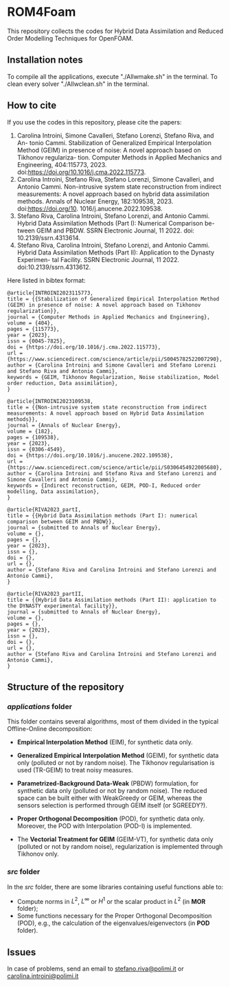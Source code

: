 # ROM4Foam

This repository collects the codes for Hybrid Data Assimilation and Reduced Order Modelling Techniques for OpenFOAM.

## Installation notes

To compile all the applications, execute "./Allwmake.sh" in the terminal.
To clean every solver "./Allwclean.sh" in the terminal.

## How to cite
If you use the codes in this repository, please cite the papers:

1. Carolina Introini, Simone Cavalleri, Stefano Lorenzi, Stefano Riva, and An- tonio Cammi. Stabilization of Generalized Empirical Interpolation Method (GEIM) in presence of noise: A novel approach based on Tikhonov regulariza-
tion. Computer Methods in Applied Mechanics and Engineering, 404:115773, 2023. doi:https://doi.org/10.1016/j.cma.2022.115773.
2. Carolina Introini, Stefano Riva, Stefano Lorenzi, Simone Cavalleri, and Antonio Cammi. Non-intrusive system state reconstruction from indirect measurements: A novel approach based on hybrid data assimilation methods. Annals of Nuclear Energy, 182:109538, 2023. doi:https://doi.org/10. 1016/j.anucene.2022.109538.
3. Stefano Riva, Carolina Introini, Stefano Lorenzi, and Antonio Cammi. Hybrid Data Assimilation Methods (Part I): Numerical Comparison be- tween GEIM and PBDW. SSRN Electronic Journal, 11 2022. doi: 10.2139/ssrn.4313614.
4. Stefano Riva, Carolina Introini, Stefano Lorenzi, and Antonio Cammi. Hybrid Data Assimilation Methods (Part II): Application to the Dynasty Experimen- tal Facility. SSRN Electronic Journal, 11 2022. doi:10.2139/ssrn.4313612.

Here listed in bibtex format:

```{=latex}
@article{INTROINI2023115773,
title = {{Stabilization of Generalized Empirical Interpolation Method (GEIM) in presence of noise: A novel approach based on Tikhonov regularization}},
journal = {Computer Methods in Applied Mechanics and Engineering},
volume = {404},
pages = {115773},
year = {2023},
issn = {0045-7825},
doi = {https://doi.org/10.1016/j.cma.2022.115773},
url = {https://www.sciencedirect.com/science/article/pii/S0045782522007290},
author = {Carolina Introini and Simone Cavalleri and Stefano Lorenzi and Stefano Riva and Antonio Cammi},
keywords = {GEIM, Tikhonov Regularization, Noise stabilization, Model order reduction, Data assimilation},
}

@article{INTROINI2023109538,
title = {{Non-intrusive system state reconstruction from indirect measurements: A novel approach based on Hybrid Data Assimilation methods}},
journal = {Annals of Nuclear Energy},
volume = {182},
pages = {109538},
year = {2023},
issn = {0306-4549},
doi = {https://doi.org/10.1016/j.anucene.2022.109538},
url = {https://www.sciencedirect.com/science/article/pii/S0306454922005680},
author = {Carolina Introini and Stefano Riva and Stefano Lorenzi and Simone Cavalleri and Antonio Cammi},
keywords = {Indirect reconstruction, GEIM, POD-I, Reduced order modelling, Data assimilation},
}

@article{RIVA2023_partI,
title = {{Hybrid Data Assimilation methods (Part I): numerical comparison between GEIM and PBDW}},
journal = {submitted to Annals of Nuclear Energy},
volume = {},
pages = {},
year = {2023},
issn = {},
doi = {},
url = {},
author = {Stefano Riva and Carolina Introini and Stefano Lorenzi and Antonio Cammi},
}

@article{RIVA2023_partII,
title = {{Hybrid Data Assimilation methods (Part II): application to the DYNASTY experimental facility}},
journal = {submitted to Annals of Nuclear Energy},
volume = {},
pages = {},
year = {2023},
issn = {},
doi = {},
url = {},
author = {Stefano Riva and Carolina Introini and Stefano Lorenzi and Antonio Cammi},
}

```

## Structure of the repository

### *applications* folder
This folder contains several algorithms, most of them divided in the typical Offline-Online decomposition:
- **Empirical Interpolation Method** (EIM), for synthetic data only.
- **Generalized Empirical Interpolation Method** (GEIM), for synthetic data only (polluted or not by random noise). The Tikhonov regularisation is used (TR-GEIM) to treat noisy measures.

- **Parametrized-Background Data-Weak** (PBDW) formulation, for synthetic data only (polluted or not by random noise). The reduced space can be built either with WeakGreedy or GEIM, whereas the sensors selection is performed through GEIM itself (or SGREEDY?).
- **Proper Orthogonal Decomposition** (POD), for synthetic data only. Moreover, the POD with Interpolation (POD-I) is implemented.
- The **Vectorial Treatment for GEIM** (GEIM-VT), for synthetic data only (polluted or not by random noise), regularization is implemented through Tikhonov only.

### *src* folder
In the *src* folder, there are some libraries containing useful functions able to:
- Compute norms in $L^2$, $L^\infty$ or $H^1$ or the scalar product in $L^2$ (in **MOR** folder);
- Some functions necessary for the Proper Orthogonal Decomposition (POD), e.g., the calculation of the eigenvalues/eigenvectors (in **POD** folder).

## Issues
In case of problems, send an email to stefano.riva@polimi.it or carolina.introini@polimi.it
